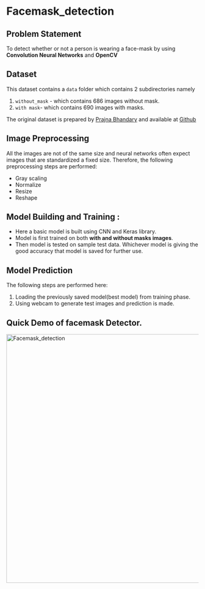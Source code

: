 # Facemask_detection

## Problem Statement
To detect whether or not a person is wearing a face-mask by using **Convolution Neural Networks** and **OpenCV**

## Dataset 
This dataset contains a `data` folder which contains 2 subdirectories namely
1. `without_mask` - which contains 686 images without mask.
2. `with mask`- which contains  690 images with masks.

The original dataset is prepared by [Prajna Bhandary](https://www.linkedin.com/in/prajna-bhandary-0b03a416a/) and available at [Github](https://github.com/prajnasb/observations/tree/master/experiements/data)

## Image Preprocessing
All the images are not of the same size and neural networks often expect images that are standardized a fixed size.
Therefore, the following preprocessing steps are performed:
* Gray scaling 
* Normalize
* Resize 
* Reshape

## Model Building and Training :
* Here a basic model is built using CNN and Keras library.
* Model is first trained on both **with and without masks images**.
* Then model is tested on sample test data. Whichever model is giving the good accuracy that model is saved for further use.

## Model Prediction
The following steps are performed here:
1. Loading the previously saved model(best model) from training phase.
2. Using webcam to generate test images and prediction is made.

## Quick Demo of facemask Detector. 
  <img src="Detection_demo.gif" title='Facemask_detection' width="650" align="center">
